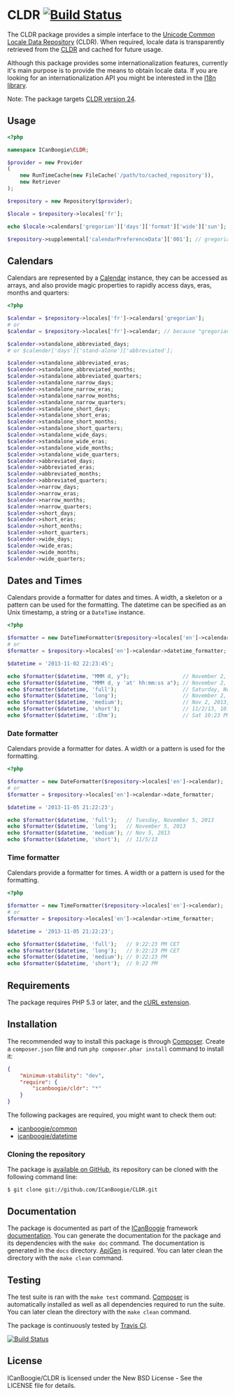 # CLDR [![Build Status](https://travis-ci.org/ICanBoogie/CLDR.png?branch=master)](https://travis-ci.org/ICanBoogie/CLDR)

The CLDR package provides a simple interface to the [Unicode Common Locale Data Repository](http://cldr.unicode.org/) (CLDR).
When required, locale data is transparently retrieved from the [CLDR][] and cached for future
usage.

Although this package provides some internationalization features, currently it's main purpose is
to provide the means to obtain locale data. If you are looking for an internationalization API
you might be interested in the [I18n library][].

Note: The package targets [CLDR version 24](http://cldr.unicode.org/index/downloads/cldr-24).





## Usage

```php
<?php

namespace ICanBoogie\CLDR;

$provider = new Provider
(
	new RunTimeCache(new FileCache('/path/to/cached_repository')),
	new Retriever
);

$repository = new Repository($provider);

$locale = $repository->locales['fr'];

echo $locale->calendars['gregorian']['days']['format']['wide']['sun']; // dimanche

$repository->supplemental['calendarPreferenceData']['001']; // gregorian
```





## Calendars

Calendars are represented by a [Calendar][] instance, they can be accessed as arrays, and also
provide magic properties to rapidly access days, eras, months and quarters:

```php
<?php

$calendar = $repository->locales['fr']->calendars['gregorian'];
# or
$calendar = $repository->locales['fr']->calendar; // because "gregorian" is the default calendar for this locale

$calender->standalone_abbreviated_days;
# or $calender['days']['stand-alone']['abbreviated'];

$calender->standalone_abbreviated_eras;
$calender->standalone_abbreviated_months;
$calender->standalone_abbreviated_quarters;
$calender->standalone_narrow_days;
$calender->standalone_narrow_eras;
$calender->standalone_narrow_months;
$calender->standalone_narrow_quarters;
$calender->standalone_short_days;
$calender->standalone_short_eras;
$calender->standalone_short_months;
$calender->standalone_short_quarters;
$calender->standalone_wide_days;
$calender->standalone_wide_eras;
$calender->standalone_wide_months;
$calender->standalone_wide_quarters;
$calender->abbreviated_days;
$calender->abbreviated_eras;
$calender->abbreviated_months;
$calender->abbreviated_quarters;
$calender->narrow_days;
$calender->narrow_eras;
$calender->narrow_months;
$calender->narrow_quarters;
$calender->short_days;
$calender->short_eras;
$calender->short_months;
$calender->short_quarters;
$calender->wide_days;
$calender->wide_eras;
$calender->wide_months;
$calender->wide_quarters;
```





## Dates and Times

Calendars provide a formatter for dates and times. A width, a skeleton or a pattern can be
used for the formatting. The datetime can be specified as an Unix timestamp, a string or a 
`DateTime` instance.

```php
<?php

$formatter = new DateTimeFormatter($repository->locales['en']->calendar);
# or
$formatter = $repository->locales['en']->calendar->datetime_formatter;

$datetime = '2013-11-02 22:23:45';

echo $formatter($datetime, "MMM d, y");                 // November 2, 2013 at 10:23:45 PM
echo $formatter($datetime, "MMM d, y 'at' hh:mm:ss a"); // November 2, 2013 at 10:23:45 PM
echo $formatter($datetime, 'full');                     // Saturday, November 2, 2013 at 10:23:45 PM CET
echo $formatter($datetime, 'long');                     // November 2, 2013 at 10:23:45 PM CET
echo $formatter($datetime, 'medium');                   // Nov 2, 2013, 10:23:45 PM
echo $formatter($datetime, 'short');                    // 11/2/13, 10:23 PM
echo $formatter($datetime, ':Ehm');                     // Sat 10:23 PM
```





### Date formatter

Calendars provide a formatter for dates. A width or a pattern is used for the formatting.

```php
<?php

$formatter = new DateFormatter($repository->locales['en']->calendar);
# or
$formatter = $repository->locales['en']->calendar->date_formatter;

$datetime = '2013-11-05 21:22:23';

echo $formatter($datetime, 'full');   // Tuesday, November 5, 2013
echo $formatter($datetime, 'long');   // November 5, 2013
echo $formatter($datetime, 'medium'); // Nov 5, 2013
echo $formatter($datetime, 'short');  // 11/5/13
```





### Time formatter

Calendars provide a formatter for times. A width or a pattern is used for the formatting.

```php
<?php

$formatter = new TimeFormatter($repository->locales['en']->calendar);
# or
$formatter = $repository->locales['en']->calendar->time_formatter;

$datetime = '2013-11-05 21:22:23';

echo $formatter($datetime, 'full');   // 9:22:23 PM CET
echo $formatter($datetime, 'long');   // 9:22:23 PM CET
echo $formatter($datetime, 'medium'); // 9:22:23 PM
echo $formatter($datetime, 'short');  // 9:22 PM
```






## Requirements

The package requires PHP 5.3 or later, and the [cURL extension](http://www.php.net/manual/en/book.curl.php).





## Installation

The recommended way to install this package is through [Composer](http://getcomposer.org/).
Create a `composer.json` file and run `php composer.phar install` command to install it:

```json
{
	"minimum-stability": "dev",
	"require": {
		"icanboogie/cldr": "*"
	}
}
```

The following packages are required, you might want to check them out:

- [icanboogie/common](https://github.com/ICanBoogie/Common)
- [icanboogie/datetime](https://github.com/ICanBoogie/DateTime)





### Cloning the repository

The package is [available on GitHub](https://github.com/ICanBoogie/CLDR), its repository can be
cloned with the following command line:

	$ git clone git://github.com/ICanBoogie/CLDR.git





## Documentation

The package is documented as part of the [ICanBoogie](http://icanboogie.org/) framework
[documentation](http://icanboogie.org/docs/). You can generate the documentation for the package
and its dependencies with the `make doc` command. The documentation is generated in the `docs`
directory. [ApiGen](http://apigen.org/) is required. You can later clean the directory with
the `make clean` command.





## Testing

The test suite is ran with the `make test` command. [Composer](http://getcomposer.org/) is
automatically installed as well as all dependencies required to run the suite. You can later
clean the directory with the `make clean` command.

The package is continuously tested by [Travis CI](http://about.travis-ci.org/).

[![Build Status](https://travis-ci.org/ICanBoogie/CLDR.png?branch=master)](https://travis-ci.org/ICanBoogie/CLDR)





## License

ICanBoogie/CLDR is licensed under the New BSD License - See the LICENSE file for details.





[CLDR]: http://www.unicode.org/repos/cldr-aux/json/24/
[I18n library]: https://github.com/ICanBoogie/I18n
[Calendar]: http://icanboogie.org/docs/class-ICanBoogie.CLDR.Calendar.html